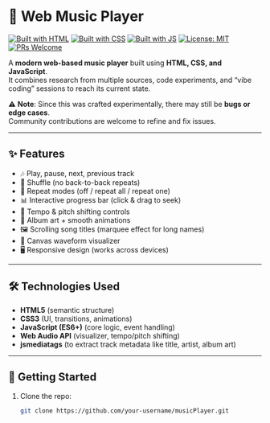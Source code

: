 # 🎵 Web Music Player

[![Built with HTML](https://img.shields.io/badge/Built%20with-HTML-orange?logo=html5&logoColor=white)](https://developer.mozilla.org/en-US/docs/Web/HTML)
[![Built with CSS](https://img.shields.io/badge/Styled%20with-CSS-blue?logo=css3&logoColor=white)](https://developer.mozilla.org/en-US/docs/Web/CSS)
[![Built with JS](https://img.shields.io/badge/Powered%20by-JavaScript-yellow?logo=javascript&logoColor=black)](https://developer.mozilla.org/en-US/docs/Web/JavaScript)
[![License: MIT](https://img.shields.io/badge/License-MIT-green.svg)](LICENSE)
[![PRs Welcome](https://img.shields.io/badge/PRs-welcome-brightgreen.svg)](../../pulls)

A **modern web-based music player** built using **HTML, CSS, and JavaScript**.  
It combines research from multiple sources, code experiments, and “vibe coding” sessions to reach its current state.  

⚠️ **Note**: Since this was crafted experimentally, there may still be **bugs or edge cases**.  
Community contributions are welcome to refine and fix issues.

---

## ✨ Features

- 🎶 Play, pause, next, previous track  
- 🔀 Shuffle (no back-to-back repeats)  
- 🔁 Repeat modes (off / repeat all / repeat one)  
- 📊 Interactive progress bar (click & drag to seek)  
- 🎼 Tempo & pitch shifting controls  
- 📀 Album art + smooth animations  
- 🖼️ Scrolling song titles (marquee effect for long names)  
- 🌈 Canvas waveform visualizer  
- 🖥️ Responsive design (works across devices)  

---

## 🛠️ Technologies Used

- **HTML5** (semantic structure)  
- **CSS3** (UI, transitions, animations)  
- **JavaScript (ES6+)** (core logic, event handling)  
- **Web Audio API** (visualizer, tempo/pitch shifting)  
- **jsmediatags** (to extract track metadata like title, artist, album art)  

---

## 🚀 Getting Started

1. Clone the repo:
   ```bash
   git clone https://github.com/your-username/musicPlayer.git
